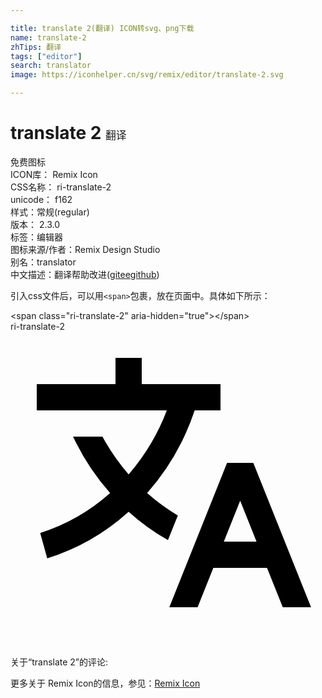 ```yaml
---

title: translate 2(翻译) ICON转svg、png下载
name: translate-2
zhTips: 翻译
tags: ["editor"]
search: translator
image: https://iconhelper.cn/svg/remix/editor/translate-2.svg

---
```


# translate 2  <small style="font-size: 60%;font-weight: 100">翻译</small>


<div class="detail-page">
<p>
<span><span class="badge-success badge">免费图标</span> </span>
<br/>
<span>
ICON库：
<span class="badge-secondary badge">Remix Icon</span> 
</span>
<br/>
<span>
CSS名称：
<span class="badge-secondary badge">ri-translate-2</span> 
</span>
<br/>
<span>
unicode：
<span class="badge-secondary badge">f162</span> 
<copy-btn content='f162' btn-title=""></copy-btn>
<copy-btn :content='String.fromCodePoint(parseInt("f162", 16))' btn-title="复制U"></copy-btn>
</span><br/><span>样式：<span class="badge-light badge">常规(regular)</span></span>
<br/>
<span>
版本：
<span class="badge-secondary badge">2.3.0</span> 
</span><br/><span>标签：<span class="badge-light badge"><router-link to="/tags/editor.html">编辑器</router-link></span></span>
<br/>
<span>图标来源/作者：<span class="badge-light badge">Remix Design Studio</span></span> 
<br/>
<span>别名：<span class="badge-light badge">translator</span></span><br/><span class="zh-detail">中文描述：<span class="badge-primary badge">翻译</span><span class="help-link"><span>帮助改进</span>(<a href="https://gitee.com/liuwave/icon-helper/edit/master/json/remix/editor/translate-2.json" target="_blank" rel="noopener noreferrer">gitee</a><a href="https://github.com/liuwave/icon-helper/edit/master/json/remix/editor/translate-2.json" target="_blank" rel="noopener noreferrer">github</a></span>)</span><br/>
</p>
</div>
<div class="alert alert-dark">
  <i class="ri-translate-2 ri-xs"></i>
  <i class="ri-translate-2 ri-sm"></i>
  <i class="ri-translate-2 ri-lg"></i>
  <i class="ri-translate-2 ri-2x"></i>
  <i class="ri-translate-2 ri-3x"></i>
  <i class="ri-translate-2 ri-5x"></i>
  <i class="ri-translate-2 ri-7x"></i>
</div>
<div>
  <p>引入css文件后，可以用<code>&lt;span&gt;</code>包裹，放在页面中。具体如下所示：    
  </p>
  <div class="alert alert-primary" style="font-size: 14px">
    &lt;span class="ri-translate-2" aria-hidden="true"&gt;&lt;/span&gt;
    <copy-btn content='<span class="ri-translate-2" aria-hidden="true"></span>'></copy-btn>
  </div>
  <div class="alert alert-secondary">
    <i class="ri-translate-2"
    style="font-size: 24px"
    aria-hidden="true"></i> ri-translate-2
    <copy-btn content="ri-translate-2" btn-title="复制图标名称"></copy-btn>
  </div>
</div>
<div id="svg" class="svg-wrap">
<svg xmlns="http://www.w3.org/2000/svg" viewBox="0 0 24 24">
    <g>
        <path fill="none" d="M0 0h24v24H0z"/>
        <path d="M18.5 10l4.4 11h-2.155l-1.201-3h-4.09l-1.199 3h-2.154L16.5 10h2zM10 2v2h6v2h-1.968a18.222 18.222 0 0 1-3.62 6.301 14.864 14.864 0 0 0 2.336 1.707l-.751 1.878A17.015 17.015 0 0 1 9 13.725a16.676 16.676 0 0 1-6.201 3.548l-.536-1.929a14.7 14.7 0 0 0 5.327-3.042A18.078 18.078 0 0 1 4.767 8h2.24A16.032 16.032 0 0 0 9 10.877a16.165 16.165 0 0 0 2.91-4.876L2 6V4h6V2h2zm7.5 10.885L16.253 16h2.492L17.5 12.885z"/>
    </g>
</svg>

</div>
<detail full-name='ri-translate-2'></detail>  
<div>
<p>关于“translate 2”的评论:</p>
</div>
<Vssue title="关于“translate 2”的评论" ></Vssue>    
<div><p>更多关于  Remix Icon的信息，参见：<a target="_blank" href="https://iconhelper.cn/remix.html">Remix Icon</a>
</p></div>
